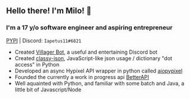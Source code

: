 ## Hello there<!-- general kenobi -->! I'm Milo! :wave:
### I'm a 17 y/o software engineer and aspiring entrepreneur
[PYPI](https://pypi.org/user/Iapetus11/) | Discord: `Iapetus11#6821`

* Created [Villager Bot](https://github.com/Villager-Dev/Villager-Bot), a useful and entertaining Discord bot
* Created [classy-json](https://github.com/Iapetus-11/classy-json), JavaScript-like json usage / dictionary "dot access" in Python
* Developed an async Hypixel API wrapper in python called [aiopypixel](https://github.com/Villager-Dev/aiopypixel)
* Founded the currently a work in progress api [BetterAPI](https://github.com/Iapetus-11/Better-API)
* Well aquainted with Python, and familiar with some batch and Java, a little bit of Javascript/Node

<!--
### What languages do I know?
* Well acquainted with Python
* Some Java
* Some batch
* Currently learning JavaScript (Node.js specifically)
-->
